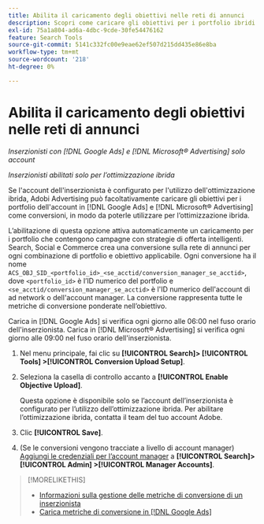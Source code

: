 ```yaml
---
title: Abilita il caricamento degli obiettivi nelle reti di annunci
description: Scopri come caricare gli obiettivi per i portfolio ibridi in [!DNL Google Ads] e [!DNL Microsoft® Advertising].
exl-id: 75a1a804-ad6a-4dbc-9cde-30fe54476162
feature: Search Tools
source-git-commit: 5141c332fc00e9eae62ef507d215dd435e86e8ba
workflow-type: tm+mt
source-wordcount: '218'
ht-degree: 0%

---
```


# Abilita il caricamento degli obiettivi nelle reti di annunci

*Inserzionisti con [!DNL Google Ads] e [!DNL Microsoft® Advertising] solo account*

*Inserzionisti abilitati solo per l’ottimizzazione ibrida*

Se l&#39;account dell&#39;inserzionista è configurato per l&#39;utilizzo dell&#39;ottimizzazione ibrida, Adobi Advertising può facoltativamente caricare gli obiettivi per i portfolio dell&#39;account in [!DNL Google Ads] e [!DNL Microsoft® Advertising] come conversioni, in modo da poterle utilizzare per l’ottimizzazione ibrida.

L’abilitazione di questa opzione attiva automaticamente un caricamento per i portfolio che contengono campagne con strategie di offerta intelligenti. Search, Social e Commerce crea una conversione sulla rete di annunci per ogni combinazione di portfolio e obiettivo applicabile. Ogni conversione ha il nome `ACS_OBJ_SID_<portfolio_id>_<se_acctid/conversion_manager_se_acctid>`, dove `<portfolio_id>` è l’ID numerico del portfolio e `<se_acctid/conversion_manager_se_acctid>` è l&#39;ID numerico dell&#39;account di ad network o dell&#39;account manager. La conversione rappresenta tutte le metriche di conversione ponderate nell’obiettivo.

Carica in [!DNL Google Ads] si verifica ogni giorno alle 06:00 nel fuso orario dell&#39;inserzionista. Carica in [!DNL Microsoft® Advertising] si verifica ogni giorno alle 09:00 nel fuso orario dell&#39;inserzionista.

<!-- Note to self: Conversions tracked by Google Ads and by the Microsoft Advertising universal event tracking (UET) tag aren't re-uploaded to the ad networks. -->

1. Nel menu principale, fai clic su **[!UICONTROL Search]> [!UICONTROL Tools] >[!UICONTROL Conversion Upload Setup]**.

1. Seleziona la casella di controllo accanto a **[!UICONTROL Enable Objective Upload]**.

   Questa opzione è disponibile solo se l’account dell’inserzionista è configurato per l’utilizzo dell’ottimizzazione ibrida. Per abilitare l’ottimizzazione ibrida, contatta il team del tuo account Adobe.

1. Clic **[!UICONTROL Save]**.

1. (Se le conversioni vengono tracciate a livello di account manager) [Aggiungi le credenziali per l’account manager](/help/search-social-commerce/admin/manager-accounts.md) a **[!UICONTROL Search]> [!UICONTROL Admin] >[!UICONTROL Manager Accounts]**.

>[!MORELIKETHIS]
>
>* [Informazioni sulla gestione delle metriche di conversione di un inserzionista](/help/search-social-commerce/admin/conversion-metrics/conversion-metric-about.md)
>* [Carica metriche di conversione in [!DNL Google Ads]](conversion-metrics-upload-to-google.md)
